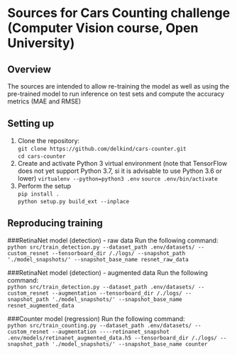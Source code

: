 # Sources for Cars Counting challenge (Computer Vision course, Open University)

## Overview
The sources are intended to allow re-training the model as well as using the pre-trained model to run inference 
on test sets and compute the accuracy metrics (MAE and RMSE)

## Setting up
1. Clone the repository: <br>
`git clone https://github.com/delkind/cars-counter.git`<br>
`cd cars-counter`
1. Create and activate Python 3 virtual environment (note that TensorFlow does not yet support Python 3.7, si it is advisable to use Python 3.6 or lower)
`virtualenv --python=python3 .env`
`source .env/bin/activate`
1. Perform the setup<br> 
`pip install .`<br>
`python setup.py build_ext --inplace`

## Reproducing training
###RetinaNet model (detection) - raw data
Run the following command:<br>
`python src/train_detection.py --dataset_path .env/datasets/ --custom_resnet --tensorboard_dir /./logs/ --snapshot_path './model_snapshots/' --snapshot_base_name resnet_raw_data`

###RetinaNet model (detection) - augmented data
Run the following command:<br>
`python src/train_detection.py --dataset_path .env/datasets/ --custom_resnet --augmentation --tensorboard_dir /./logs/ --snapshot_path './model_snapshots/' --snapshot_base_name resnet_augmented_data`

###Counter model (regression)
Run the following command:<br>
`python src/train_counting.py --dataset_path .env/datasets/ --custom_resnet --augmentation ----retinanet_snapshot .env/models/retinanet_augmented_data.h5 --tensorboard_dir /./logs/ --snapshot_path './model_snapshots/' --snapshot_base_name counter`

